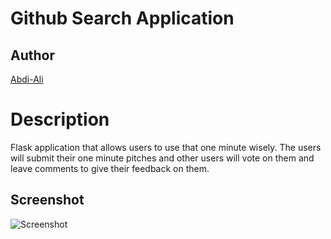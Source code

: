 # Github Search Application

## Author

[Abdi-Ali](https://github.com/Abdi-Ali33)

# Description

Flask application that allows users to use that one minute wisely. The users will submit their one minute pitches and other users will vote on them and leave comments to give their feedback on them.

## Screenshot

![Screenshot](./)
